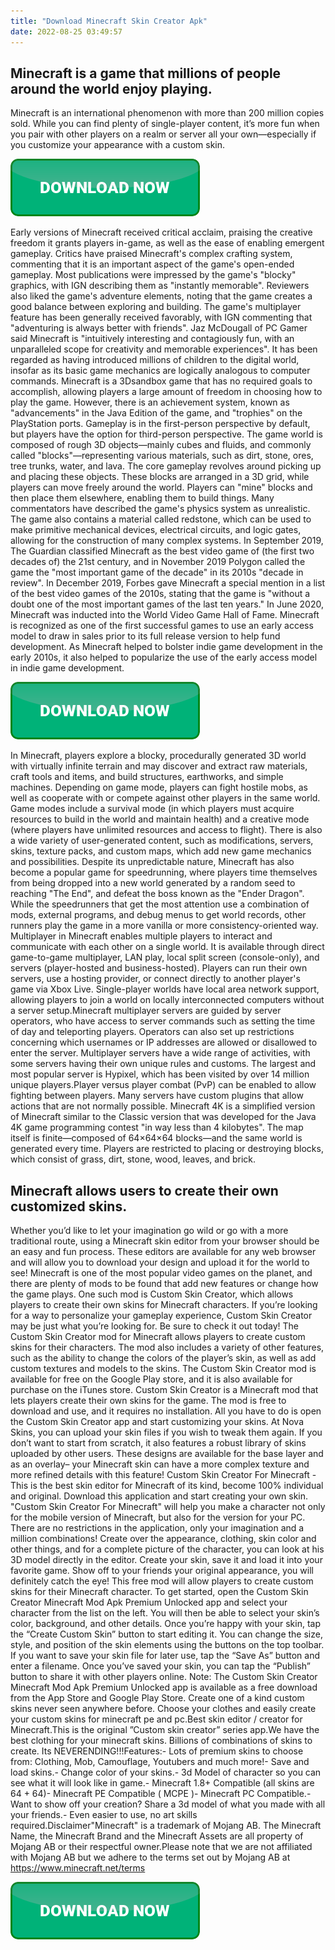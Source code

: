 ```yaml
---
title: "Download Minecraft Skin Creator Apk"
date: 2022-08-25 03:49:57
---
```


## Minecraft is a game that millions of people around the world enjoy playing.

Minecraft is an international phenomenon with more than 200 million copies sold. While you can find plenty of single-player content, it’s more fun when you pair with other players on a realm or server all your own—especially if you customize your appearance with a custom skin.

[![button](https://github.com/minecraftbay/minecraftbay.github.io/blob/main/dlbutton.png?raw=true)](https://minecraftsync.com/download-minecraft-skin)


Early versions of Minecraft received critical acclaim, praising the creative freedom it grants players in-game, as well as the ease of enabling emergent gameplay. Critics have praised Minecraft's complex crafting system, commenting that it is an important aspect of the game's open-ended gameplay. Most publications were impressed by the game's "blocky" graphics, with IGN describing them as "instantly memorable". Reviewers also liked the game's adventure elements, noting that the game creates a good balance between exploring and building. The game's multiplayer feature has been generally received favorably, with IGN commenting that "adventuring is always better with friends". Jaz McDougall of PC Gamer said Minecraft is "intuitively interesting and contagiously fun, with an unparalleled scope for creativity and memorable experiences". It has been regarded as having introduced millions of children to the digital world, insofar as its basic game mechanics are logically analogous to computer commands.
Minecraft is a 3Dsandbox game that has no required goals to accomplish, allowing players a large amount of freedom in choosing how to play the game. However, there is an achievement system, known as "advancements" in the Java Edition of the game, and "trophies" on the PlayStation ports. Gameplay is in the first-person perspective by default, but players have the option for third-person perspective. The game world is composed of rough 3D objects—mainly cubes and fluids, and commonly called "blocks"—representing various materials, such as dirt, stone, ores, tree trunks, water, and lava. The core gameplay revolves around picking up and placing these objects. These blocks are arranged in a 3D grid, while players can move freely around the world. Players can "mine" blocks and then place them elsewhere, enabling them to build things. Many commentators have described the game's physics system as unrealistic. The game also contains a material called redstone, which can be used to make primitive mechanical devices, electrical circuits, and logic gates, allowing for the construction of many complex systems.
In September 2019, The Guardian classified Minecraft as the best video game of (the first two decades of) the 21st century, and in November 2019
Polygon called the game the "most important game of the decade" in its 2010s "decade in review". In December 2019, Forbes gave Minecraft a special mention in a list of the best video games of the 2010s, stating that the game is "without a doubt one of the most important games of the last ten years." In June 2020, Minecraft was inducted into the World Video Game Hall of Fame.
Minecraft is recognized as one of the first successful games to use an early access model to draw in sales prior to its full release version to help fund development. As Minecraft helped to bolster indie game development in the early 2010s, it also helped to popularize the use of the early access model in indie game development.

[![button](https://github.com/minecraftbay/minecraftbay.github.io/blob/main/dlbutton.png?raw=true)](https://minecraftsync.com/download-minecraft-skin)


In Minecraft, players explore a blocky, procedurally generated 3D world with virtually infinite terrain and may discover and extract raw materials, craft tools and items, and build structures, earthworks, and simple machines. Depending on game mode, players can fight hostile mobs, as well as cooperate with or compete against other players in the same world. Game modes include a survival mode (in which players must acquire resources to build in the world and maintain health) and a creative mode (where players have unlimited resources and access to flight). There is also a wide variety of user-generated content, such as modifications, servers, skins, texture packs, and custom maps, which add new game mechanics and possibilities.
Despite its unpredictable nature, Minecraft has also become a popular game for speedrunning, where players time themselves from being dropped into a new world generated by a random seed to reaching "The End", and defeat the boss known as the "Ender Dragon". While the speedrunners that get the most attention use a combination of mods, external programs, and debug menus to get world records, other runners play the game in a more vanilla or more consistency-oriented way.
Multiplayer in Minecraft enables multiple players to interact and communicate with each other on a single world. It is available through direct game-to-game multiplayer, LAN play, local split screen (console-only), and servers (player-hosted and business-hosted). Players can run their own servers, use a hosting provider, or connect directly to another player's game via Xbox Live. Single-player worlds have local area network support, allowing players to join a world on locally interconnected computers without a server setup.Minecraft multiplayer servers are guided by server operators, who have access to server commands such as setting the time of day and teleporting players. Operators can also set up restrictions concerning which usernames or IP addresses are allowed or disallowed to enter the server. Multiplayer servers have a wide range of activities, with some servers having their own unique rules and customs. The largest and most popular server is Hypixel, which has been visited by over 14 million unique players.Player versus player combat (PvP) can be enabled to allow fighting between players. Many servers have custom plugins that allow actions that are not normally possible.
Minecraft 4K is a simplified version of Minecraft similar to the Classic version that was developed for the Java 4K game programming contest "in way less than 4 kilobytes". The map itself is finite—composed of 64×64×64 blocks—and the same world is generated every time. Players are restricted to placing or destroying blocks, which consist of grass, dirt, stone, wood, leaves, and brick.

## Minecraft allows users to create their own customized skins.

Whether you’d like to let your imagination go wild or go with a more traditional route, using a Minecraft skin editor from your browser should be an easy and fun process. These editors are available for any web browser and will allow you to download your design and upload it for the world to see!
Minecraft is one of the most popular video games on the planet, and there are plenty of mods to be found that add new features or change how the game plays. One such mod is Custom Skin Creator, which allows players to create their own skins for Minecraft characters. If you’re looking for a way to personalize your gameplay experience, Custom Skin Creator may be just what you’re looking for. Be sure to check it out today!
The Custom Skin Creator mod for Minecraft allows players to create custom skins for their characters. The mod also includes a variety of other features, such as the ability to change the colors of the player’s skin, as well as add custom textures and models to the skins. The Custom Skin Creator mod is available for free on the Google Play store, and it is also available for purchase on the iTunes store.
Custom Skin Creator is a Minecraft mod that lets players create their own skins for the game. The mod is free to download and use, and it requires no installation. All you have to do is open the Custom Skin Creator app and start customizing your skins.
At Nova Skins, you can upload your skin files if you wish to tweak them again. If you don’t want to start from scratch, it also features a robust library of skins uploaded by other users. These designs are available for the base layer and as an overlay– your Minecraft skin can have a more complex texture and more refined details with this feature!
Custom Skin Creator For Minecraft - This is the best skin editor for Minecraft of its kind, become 100% individual and original. Download this application and start creating your own skin. "Custom Skin Creator For Minecraft" will help you make a character not only for the mobile version of Minecraft, but also for the version for your PC. There are no restrictions in the application, only your imagination and a million combinations! Create over the appearance, clothing, skin color and other things, and for a complete picture of the character, you can look at his 3D model directly in the editor. Create your skin, save it and load it into your favorite game. Show off to your friends your original appearance, you will definitely catch the eye!
This free mod will allow players to create custom skins for their Minecraft character.
To get started, open the Custom Skin Creator Minecraft Mod Apk Premium Unlocked app and select your character from the list on the left. You will then be able to select your skin’s color, background, and other details.
Once you’re happy with your skin, tap the “Create Custom Skin” button to start editing it. You can change the size, style, and position of the skin elements using the buttons on the top toolbar.
If you want to save your skin file for later use, tap the “Save As” button and enter a filename. Once you’ve saved your skin, you can tap the “Publish” button to share it with other players online.
Note: The Custom Skin Creator Minecraft Mod Apk Premium Unlocked app is available as a free download from the App Store and Google Play Store.
Create one of a kind custom skins never seen anywhere before. Choose your clothes and easily create your custom skins for minecraft pe and pc.Best skin editor / creator for Minecraft.This is the original ”Custom skin creator” series app.We have the best clothing for your minecraft skins. Billions of combinations of skins to create. Its NEVERENDING!!!Features:- Lots of premium skins to choose from: Clothing, Mob, Camouflage, Youtubers and much more!- Save and load skins.- Change color of your skins.- 3d Model of character so you can see what it will look like in game.- Minecraft 1.8+ Compatible (all skins are 64 + 64)- Minecraft PE Compatible ( MCPE )- Minecraft PC Compatible.- Want to show off your creation? Share a 3d model of what you made with all your friends.- Even easier to use, no art skills required.Disclaimer"Minecraft" is a trademark of Mojang AB. The Minecraft Name, the Minecraft Brand and the Minecraft Assets are all property of Mojang AB or their respectful owner.Please note that we are not affiliated with Mojang AB but we adhere to the terms set out by Mojang AB at https://www.minecraft.net/terms


[![button](https://github.com/minecraftbay/minecraftbay.github.io/blob/main/dlbutton.png?raw=true)](https://minecraftsync.com/download-minecraft-skin)